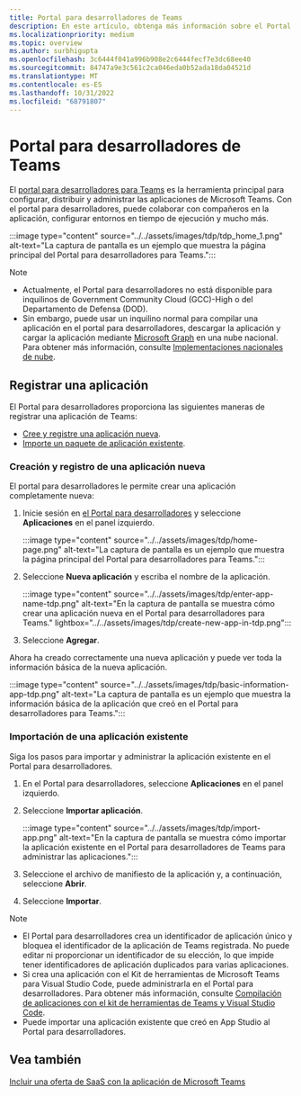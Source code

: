 ```yaml
---
title: Portal para desarrolladores de Teams
description: En este artículo, obtenga más información sobre el Portal para desarrolladores y cómo crear una aplicación completamente nueva e importar una aplicación existente en el Portal para desarrolladores de Teams.
ms.localizationpriority: medium
ms.topic: overview
ms.author: surbhigupta
ms.openlocfilehash: 3c6444f041a996b908e2c6444fecf7e3dc68ee40
ms.sourcegitcommit: 84747a9e3c561c2ca046eda0b52ada18da04521d
ms.translationtype: MT
ms.contentlocale: es-ES
ms.lasthandoff: 10/31/2022
ms.locfileid: "68791807"
---
```

# <a name="developer-portal-for-teams"></a>Portal para desarrolladores de Teams

El <a href="https://dev.teams.microsoft.com" target="_blank">portal para desarrolladores para Teams</a> es la herramienta principal para configurar, distribuir y administrar las aplicaciones de Microsoft Teams. Con el portal para desarrolladores, puede colaborar con compañeros en la aplicación, configurar entornos en tiempo de ejecución y mucho más.

:::image type="content" source="../../assets/images/tdp/tdp_home_1.png" alt-text="La captura de pantalla es un ejemplo que muestra la página principal del Portal para desarrolladores para Teams.":::

> [!NOTE]
>
> * Actualmente, el Portal para desarrolladores no está disponible para inquilinos de Government Community Cloud (GCC)-High o del Departamento de Defensa (DOD).
> * Sin embargo, puede usar un inquilino normal para compilar una aplicación en el portal para desarrolladores, descargar la aplicación y cargar la aplicación mediante [Microsoft Graph](/graph/api/teamsapp-publish?view=graph-rest-1.0&tabs=http&preserve-view=true) en una nube nacional. Para obtener más información, consulte [Implementaciones nacionales de nube](/graph/deployments).

## <a name="register-an-app"></a>Registrar una aplicación

El Portal para desarrolladores proporciona las siguientes maneras de registrar una aplicación de Teams:

* [Cree y registre una aplicación nueva](#create-and-register-a-brand-new-app).
* [Importe un paquete de aplicación existente](#import-an-existing-app).

### <a name="create-and-register-a-brand-new-app"></a>Creación y registro de una aplicación nueva

El portal para desarrolladores le permite crear una aplicación completamente nueva:

1. Inicie sesión en [el Portal para desarrolladores](https://dev.teams.microsoft.com) y seleccione **Aplicaciones** en el panel izquierdo.

   :::image type="content" source="../../assets/images/tdp/home-page.png" alt-text="La captura de pantalla es un ejemplo que muestra la página principal del Portal para desarrolladores para Teams.":::

1. Seleccione **Nueva aplicación** y escriba el nombre de la aplicación.

   :::image type="content" source="../../assets/images/tdp/enter-app-name-tdp.png" alt-text="En la captura de pantalla se muestra cómo crear una aplicación nueva en el Portal para desarrolladores para Teams." lightbox="../../assets/images/tdp/create-new-app-in-tdp.png":::

1. Seleccione **Agregar**.

Ahora ha creado correctamente una nueva aplicación y puede ver toda la información básica de la nueva aplicación.

:::image type="content" source="../../assets/images/tdp/basic-information-app-tdp.png" alt-text="La captura de pantalla es un ejemplo que muestra la información básica de la aplicación que creó en el Portal para desarrolladores para Teams.":::

### <a name="import-an-existing-app"></a>Importación de una aplicación existente

Siga los pasos para importar y administrar la aplicación existente en el Portal para desarrolladores.

1. En el Portal para desarrolladores, seleccione **Aplicaciones** en el panel izquierdo.
1. Seleccione **Importar aplicación**.

   :::image type="content" source="../../assets/images/tdp/import-app.png" alt-text="En la captura de pantalla se muestra cómo importar la aplicación existente en el Portal para desarrolladores de Teams para administrar las aplicaciones.":::

1. Seleccione el archivo de manifiesto de la aplicación y, a continuación, seleccione **Abrir**.
1. Seleccione **Importar**.

> [!NOTE]
>
> * El Portal para desarrolladores crea un identificador de aplicación único y bloquea el identificador de la aplicación de Teams registrada. No puede editar ni proporcionar un identificador de su elección, lo que impide tener identificadores de aplicación duplicados para varias aplicaciones.
> * Si crea una aplicación con el Kit de herramientas de Microsoft Teams para Visual Studio Code, puede administrarla en el Portal para desarrolladores. Para obtener más información, consulte [Compilación de aplicaciones con el kit de herramientas de Teams y Visual Studio Code](~/toolkit/visual-studio-code-overview.md).
> * Puede importar una aplicación existente que creó en App Studio al Portal para desarrolladores.

## <a name="see-also"></a>Vea también

[Incluir una oferta de SaaS con la aplicación de Microsoft Teams](~/concepts/deploy-and-publish/appsource/prepare/include-saas-offer.md)
